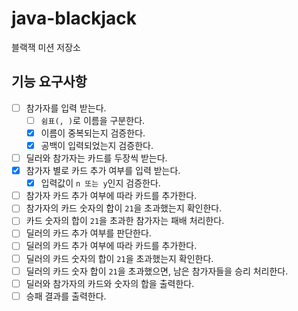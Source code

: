 # java-blackjack

블랙잭 미션 저장소

## 기능 요구사항

- [ ] 참가자를 입력 받는다.
  - [ ] `쉼표(, )`로 이름을 구분한다.
  - [x] 이름이 중복되는지 검증한다.
  - [x] 공백이 입력되었는지 검증한다.
- [ ] 딜러와 참가자는 카드를 두장씩 받는다.
- [x] 참가자 별로 카드 추가 여부를 입력 받는다.
  - [x] 입력값이 `n 또는 y`인지 검증한다.
- [ ] 참가자 카드 추가 여부에 따라 카드를 추가한다.
- [ ] 참가자의 카드 숫자의 합이 `21`을 초과했는지 확인한다.
- [ ] 카드 숫자의 합이 `21`을 초과한 참가자는 패배 처리한다.
- [ ] 딜러의 카드 추가 여부를 판단한다.
- [ ] 딜러의 카드 추가 여부에 따라 카드를 추가한다.
- [ ] 딜러의 카드 숫자의 합이 `21`을 초과했는지 확인한다.
- [ ] 딜러의 카드 숫자 합이 `21`을 초과했으면, 남은 참가자들을 승리 처리한다.
- [ ] 딜러와 참가자의 카드와 숫자의 합을 출력한다.
- [ ] 승패 결과를 출력한다.